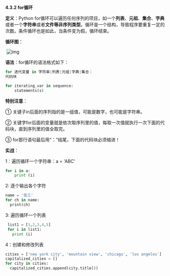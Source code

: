 **4.3.2 for循环**

**定义**：Python for循环可以遍历任何序列的项⽬，如⼀个**列表**、**元祖**、**集合**、**字典**或者⼀个**字符串**或者**文件等非序列类型**。循环是⼀个结构，导致程序要重复⼀定的次数。条件循环也是如此，当条件变为假，循环结束。

**循环图**：

​			![img](https://img.jbzj.com/file_images/article/201911/20191108222024.jpg)

**语法**：for循环的语法格式如下：

~~~PYTHON
for 迭代变量 in 字符串|列表|元组|字典|集合：
代码块
~~~

~~~python
for iterating_var in sequence:
	statements(s)
~~~

**特别注意**：

①	关键子in后面的序列指的是一组值，可能是数字，也可能是字符串。

②	 关键字for后面的变量就是依次取序列里的值，每取一次值就执行一次下面的代码块，直到序列里的值全取完。

③	for那行语句最后用“：”结尾，下面的代码块必须缩进！	

**实战**：

1：遍历循环⼀个字符串：a = 'ABC'

~~~python
for i in a:
	print (i)
~~~

2:  逐个输出各个字符

~~~PYTHON
name = '张三'
for ch in name:
  print(ch)
~~~

3: 遍历循环⼀个列表

~~~python
 list1 = [1,2,3,4,5]
 for i in list1:
   print (i)
~~~

4：创建和修改列表

~~~python
cities = ['new york city', 'mountain view', 'chicago', 'los angeles']
capitalized_cities = []
for city in cities:
  capitalized_cities.append(city.title())
~~~



